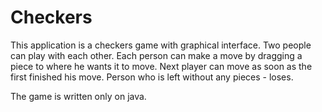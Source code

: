 # Checkers
This application is a checkers game with graphical interface. 
Two people can play with each other. Each person can make a move by dragging a piece to where he wants it to move. Next player can move as soon as the first finished his move. Person who is left without any pieces - loses.

The game is written only on java.
